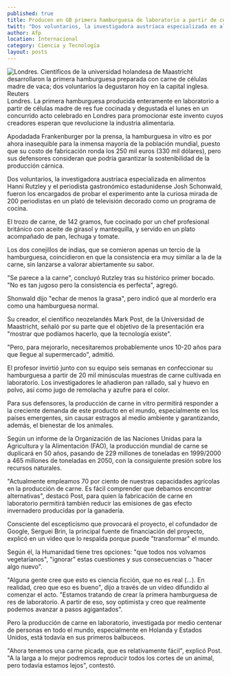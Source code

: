 ```yaml
---
published: true
title: Producen en GB primera hamburguesa de laboratorio a partir de células madre de res
twitt: "Dos voluntarios, la investigadora austríaca especializada en alimentos Hanni Rutzley y el periodista gastronómico estadunidense Josh Schonwald, fueron los encargados de probar el experimento."
author: Afp
location: Internacional
category: Ciencia y Tecnología
layout: posts
---
```


![Londres. Científicos de la universidad holandesa de Maastricht desarrollaron la primera hamburguesa preparada con carne de células madre de vaca; dos voluntarios la degustaron hoy en la capital inglesa. Reuters](http://i.imgur.com/zbsrtxvm.jpg)Londres. La primera hamburguesa producida enteramente en laboratorio a partir de células madre de res fue cocinada y degustada el lunes en un concurrido acto celebrado en Londres para promocionar este invento cuyos creadores esperan que revolucione la industria alimentaria.

Apodadada Frankenburger por la prensa, la hamburguesa in vitro es por ahora inasequible para la inmensa mayoría de la población mundial, puesto que su costo de fabricación ronda los 250 mil euros (330 mil dólares), pero sus defensores consideran que podría garantizar la sostenibilidad de la producción cárnica.

Dos voluntarios, la investigadora austríaca especializada en alimentos Hanni Rutzley y el periodista gastronómico estadunidense Josh Schonwald, fueron los encargados de probar el experimento ante la curiosa mirada de 200 periodistas en un plató de televisión decorado como un programa de cocina.

El trozo de carne, de 142 gramos, fue cocinado por un chef profesional británico con aceite de girasol y mantequilla, y servido en un plato acompañado de pan, lechuga y tomate.

Los dos conejillos de indias, que se comieron apenas un tercio de la hamburguesa, coincidieron en que la consistencia era muy similar a la de la carne, sin lanzarse a valorar abiertamente su sabor.

"Se parece a la carne", concluyó Rutzley tras su histórico primer bocado. "No es tan jugoso pero la consistencia es perfecta", agregó.

Shonwald dijo "echar de menos la grasa", pero indicó que al morderlo era como una hamburguesa normal.

Su creador, el científico neozelandés Mark Post, de la Universidad de Maastricht, señaló por su parte que el objetivo de la presentación era "mostrar que podíamos hacerlo, que la tecnología existe".

"Pero, para mejorarlo, necesitaremos probablemente unos 10-20 años para que llegue al supermercado", admitió.

El profesor invirtió junto con su equipo seis semanas en confeccionar su hamburguesa a partir de 20 mil minúsculas muestras de carne cultivada en laboratorio. Los investigadores le añadieron pan rallado, sal y huevo en polvo, así como jugo de remolacha y azufre para el color.

Para sus defensores, la producción de carne in vitro permitirá responder a la creciente demanda de este producto en el mundo, especialmente en los países emergentes, sin causar estragos al medio ambiente y garantizando, además, el bienestar de los animales.

Según un informe de la Organización de las Naciones Unidas para la Agricultura y la Alimentación (FAO), la producción mundial de carne se duplicará en 50 años, pasando de 229 millones de toneladas en 1999/2000 a 465 millones de toneladas en 2050, con la consiguiente presión sobre los recursos naturales.

"Actualmente empleamos 70 por ciento de nuestras capacidades agrícolas en la producción de carne. Es fácil comprender que debamos encontrar alternativas", destacó Post, para quien la fabricación de carne en laboratorio permitirá también reducir las emisiones de gas efecto invernadero producidas por la ganadería.

Consciente del escepticismo que provocará el proyecto, el cofundador de Google, Serguei Brin, la principal fuente de financiación del proyecto, explicó en un video que lo respalda porque puede "transformar" el mundo.

Según él, la Humanidad tiene tres opciones: "que todos nos volvamos vegetarianos", "ignorar" estas cuestiones y sus consecuencias o "hacer algo nuevo".

"Alguna gente cree que esto es ciencia ficción, que no es real (...). En realidad, creo que eso es bueno", dijo a través de un vídeo difundido al comenzar el acto. "Estamos tratando de crear la primera hamburguesa de res de laboratorio. A partir de eso, soy optimista y creo que realmente podemos avanzar a pasos agigantados".

Pero la producción de carne en laboratorio, investigada por medio centenar de personas en todo el mundo, especialmente en Holanda y Estados Unidos, está todavía en sus primeros balbuceos.

"Ahora tenemos una carne picada, que es relativamente fácil", explicó Post. "A la larga a lo mejor podremos reproducir todos los cortes de un animal, pero todavía estamos lejos", contestó.
